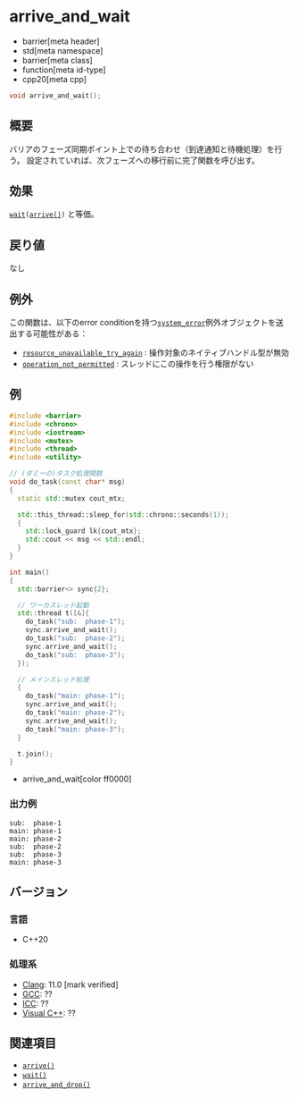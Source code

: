 # arrive_and_wait
* barrier[meta header]
* std[meta namespace]
* barrier[meta class]
* function[meta id-type]
* cpp20[meta cpp]

```cpp
void arrive_and_wait();
```

## 概要
バリアのフェーズ同期ポイント上での待ち合わせ（到達通知と待機処理）を行う。
設定されていれば、次フェーズへの移行前に完了関数を呼び出す。


## 効果
[`wait`](wait.md)`(`[`arrive()`](arrive.md)`)` と等価。


## 戻り値
なし


## 例外
この関数は、以下のerror conditionを持つ[`system_error`](/reference/system_error/system_error.md)例外オブジェクトを送出する可能性がある：

- [`resource_unavailable_try_again`](/reference/system_error/errc.md) : 操作対象のネイティブハンドル型が無効
- [`operation_not_permitted`](/reference/system_error/errc.md) : スレッドにこの操作を行う権限がない


## 例
```cpp example
#include <barrier>
#include <chrono>
#include <iostream>
#include <mutex>
#include <thread>
#include <utility>

// (ダミーの)タスク処理関数
void do_task(const char* msg)
{
  static std::mutex cout_mtx;

  std::this_thread::sleep_for(std::chrono::seconds(1));
  {
    std::lock_guard lk{cout_mtx};
    std::cout << msg << std::endl;
  }
}

int main()
{
  std::barrier<> sync{2};

  // ワーカスレッド起動
  std::thread t([&]{
    do_task("sub:  phase-1");
    sync.arrive_and_wait();
    do_task("sub:  phase-2");
    sync.arrive_and_wait();
    do_task("sub:  phase-3");
  });

  // メインスレッド処理
  {
    do_task("main: phase-1");
    sync.arrive_and_wait();
    do_task("main: phase-2");
    sync.arrive_and_wait();
    do_task("main: phase-3");
  }

  t.join();
}
```
* arrive_and_wait[color ff0000]

### 出力例
```
sub:  phase-1
main: phase-1
main: phase-2
sub:  phase-2
sub:  phase-3
main: phase-3
```


## バージョン
### 言語
- C++20

### 処理系
- [Clang](/implementation.md#clang): 11.0 [mark verified]
- [GCC](/implementation.md#gcc): ??
- [ICC](/implementation.md#icc): ??
- [Visual C++](/implementation.md#visual_cpp): ??


## 関連項目
- [`arrive()`](arrive.md)
- [`wait()`](wait.md)
- [`arrive_and_drop()`](arrive_and_drop.md)
